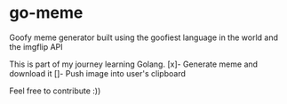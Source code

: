 # go-meme
Goofy meme generator built using the goofiest language in the world and the imgflip API

This is part of my journey learning Golang. 
[x]- Generate meme and download it
[]- Push image into user's clipboard

Feel free to contribute :))
